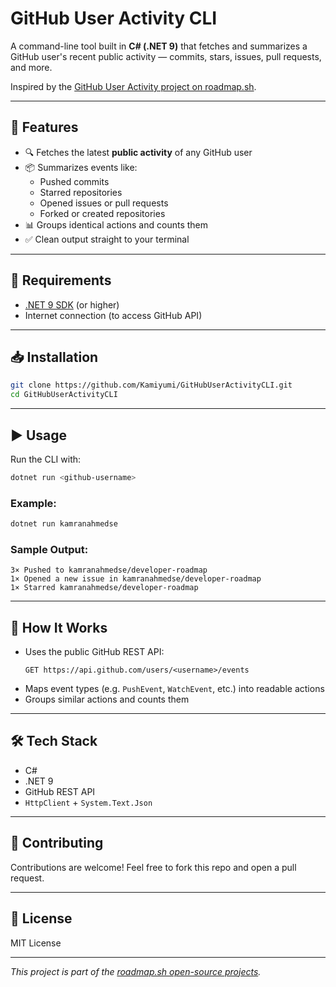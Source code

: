 # GitHub User Activity CLI

A command-line tool built in **C# (.NET 9)** that fetches and summarizes a GitHub user's recent public activity — commits, stars, issues, pull requests, and more.

Inspired by the [GitHub User Activity project on roadmap.sh](https://roadmap.sh/projects/github-user-activity).

---

## 🚀 Features

- 🔍 Fetches the latest **public activity** of any GitHub user
- 📦 Summarizes events like:
  - Pushed commits
  - Starred repositories
  - Opened issues or pull requests
  - Forked or created repositories
- 📊 Groups identical actions and counts them
- ✅ Clean output straight to your terminal

---

## 🔧 Requirements

- [.NET 9 SDK](https://dotnet.microsoft.com/en-us/download) (or higher)
- Internet connection (to access GitHub API)

---

## 📥 Installation

```bash
git clone https://github.com/Kamiyumi/GitHubUserActivityCLI.git
cd GitHubUserActivityCLI
```

---

## ▶️ Usage

Run the CLI with:

```bash
dotnet run <github-username>
```

### Example:

```bash
dotnet run kamranahmedse
```

### Sample Output:

```
3× Pushed to kamranahmedse/developer-roadmap
1× Opened a new issue in kamranahmedse/developer-roadmap
1× Starred kamranahmedse/developer-roadmap
```

---

## 🧠 How It Works

- Uses the public GitHub REST API:
  ```
  GET https://api.github.com/users/<username>/events
  ```
- Maps event types (e.g. `PushEvent`, `WatchEvent`, etc.) into readable actions
- Groups similar actions and counts them

---

## 🛠 Tech Stack

- C#
- .NET 9
- GitHub REST API
- `HttpClient` + `System.Text.Json`

---

## 🙌 Contributing

Contributions are welcome! Feel free to fork this repo and open a pull request.

---

## 📄 License

MIT License

---

_This project is part of the [roadmap.sh open-source projects](https://roadmap.sh/projects/github-user-activity)._  
```
